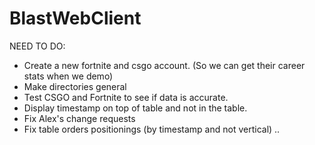 # BlastWebClient
NEED TO DO:
 - Create a new fortnite and csgo account. (So we can get their career stats when we demo)
 - Make directories general
 - Test CSGO and Fortnite to see if data is accurate. 
 - Display timestamp on top of table and not in the table.
 - Fix Alex's change requests
 - Fix table orders positionings (by timestamp and not vertical)
 ..